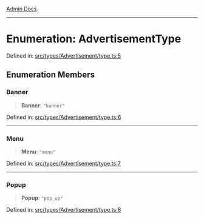 [Admin Docs](/)

---

# Enumeration: AdvertisementType

Defined in: [src/types/Advertisement/type.ts:5](https://github.com/PalisadoesFoundation/talawa-admin/blob/main/src/types/Advertisement/type.ts#L5)

## Enumeration Members

### Banner

> **Banner**: `"banner"`

Defined in: [src/types/Advertisement/type.ts:6](https://github.com/PalisadoesFoundation/talawa-admin/blob/main/src/types/Advertisement/type.ts#L6)

---

### Menu

> **Menu**: `"menu"`

Defined in: [src/types/Advertisement/type.ts:7](https://github.com/PalisadoesFoundation/talawa-admin/blob/main/src/types/Advertisement/type.ts#L7)

---

### Popup

> **Popup**: `"pop_up"`

Defined in: [src/types/Advertisement/type.ts:8](https://github.com/PalisadoesFoundation/talawa-admin/blob/main/src/types/Advertisement/type.ts#L8)
